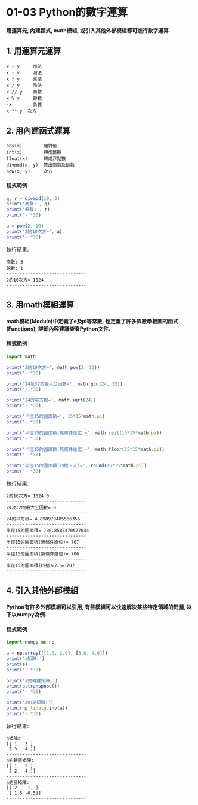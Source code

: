 # 01-03 Python的數字運算

#### 用運算元, 內建函式, math模組, 或引入其他外部模組都可進行數字運算. 


## 1. 用運算元運算

```
x + y	  加法	 	 
x - y	  減法	 	 
x * y	  乘法	 	 
x / y	  除法	 	 
x // y    商數	 
x % y	  餘數	 
-x        負數	 	 
x ** y  次方	 
```


## 2. 用內建函式運算
```
abs(x)        絕對值
int(x)        轉成整數
float(x)      轉成浮點數
divmod(x, y)  算出商數及餘數
pow(x, y)     次方 
```

#### 程式範例
```javascript
q, r = divmod(10, 3)
print('商數:', q)
print('餘數:', r)
print('-'*30)

a = pow(2, 10)
print('2的10次方=', a)
print('-'*30)
```

執行結果:
```
商數: 3
餘數: 1
------------------------------
2的10次方= 1024
------------------------------
```


## 3. 用math模組運算

#### math模組(Module)中定義了e及pi等常數, 也定義了許多與數學相關的函式(Functions), 詳細內容建議查看Python文件.

#### 程式範例
```javascript
import math

print('2的10次方=', math.pow(2, 10))
print('-'*30)

print('24及32的最大公因數=', math.gcd(24, 32))
print('-'*30)

print('24的平方根=', math.sqrt(24))
print('-'*30)

print('半徑15的圓面積=', 15*15*math.pi)
print('-'*30)

print('半徑15的圓面積(無條件進位)=', math.ceil(15*15*math.pi))
print('-'*30)

print('半徑15的圓面積(無條件進位)=', math.floor(15*15*math.pi))
print('-'*30)

print('半徑15的圓面積(四捨五入)=', round(15*15*math.pi))
print('-'*30)
```

執行結果:
```
2的10次方= 1024.0
------------------------------
24及32的最大公因數= 8
------------------------------
24的平方根= 4.898979485566356
------------------------------
半徑15的圓面積= 706.8583470577034
------------------------------
半徑15的圓面積(無條件進位)= 707
------------------------------
半徑15的圓面積(無條件進位)= 706
------------------------------
半徑15的圓面積(四捨五入)= 707
------------------------------
```


## 4. 引入其他外部模組

#### Python有許多外部模組可以引用, 有些模組可以快速解決某些特定領域的問題, 以下以numpy為例.

#### 程式範例
```javascript
import numpy as np

a = np.array([[1.0, 2.0], [3.0, 4.0]])
print('a矩陣:')
print(a)
print('-'*30)

print('a的轉置矩陣:')
print(a.transpose())
print('-'*30) 

print('a的反矩陣:')
print(np.linalg.inv(a))
print('-'*30)
```

執行結果:
```
a矩陣:
[[ 1.  2.]
 [ 3.  4.]]
------------------------------
a的轉置矩陣:
[[ 1.  3.]
 [ 2.  4.]]
------------------------------
a的反矩陣:
[[-2.   1. ]
 [ 1.5 -0.5]]
------------------------------
```

